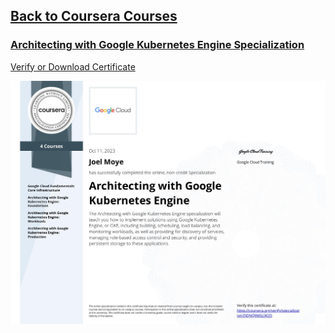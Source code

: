 ## [Back to Coursera Courses](/README.md)
### [Architecting with Google Kubernetes Engine Specialization](https://www.coursera.org/specializations/architecting-google-kubernetes-engine)
[Verify or Download Certificate](https://www.coursera.org/account/accomplishments/professional-cert/ZJDNQ9MGLW2D)

![](ZJDNQ9MGLW2D.jpg)